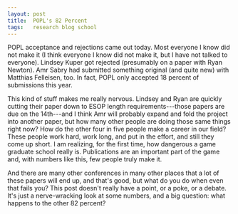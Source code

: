 ```yaml
---
layout: post
title:  POPL's 82 Percent
tags:   research blog school 
---
```

POPL acceptance and rejections came out today. Most everyone I know did not make
it (I think everyone I know did not make it, but I have not talked to everyone).
Lindsey Kuper got rejected (presumably on a paper with Ryan Newton). Amr Sabry
had submitted something original (and quite new) with Matthias Felleisen, too.
In fact, POPL only accepted 18 percent of submissions this year.

This kind of stuff makes me really nervous. Lindsey and Ryan are quickly cutting
their paper down to ESOP length requirements---those papers are due on the
14th---and I think Amr will probably expand and fold the project into another
paper, but how many other people are doing those same things right now? How do
the other four in five people make a career in our field? These people work
hard, work long, and put in the effort, and still they come up short. I am
realizing, for the first time, how dangerous a game graduate school really is.
Publications are an important part of the game and, with numbers like this, few
people truly make it.

And there are many other conferences in many other places that a lot of these
papers will end up, and that's good, but what do you do when even that fails
you? This post doesn't really have a point, or a poke, or a debate. It's just a
nerve-wracking look at some numbers, and a big question: what happens to the
other 82 percent?

